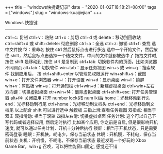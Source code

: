 
+++
title = "windows快捷键记录"
date = "2020-01-02T18:18:21+08:00"
tags = ["windows"]
slug = "windows-kuaijiejian"
+++




Windows 快捷键

-----
ctrl+c: 复制
ctrl+v：粘贴
ctrl+x：剪切
ctrl+d 或 delete：移动到回收站
ctrl+shift+d 或 shift+delete: 彻底删除
ctrl+a：全选
ctrl+z: 撤销
ctrl+f: 查找
选中文件按 f2：重命名
按住 ctrl 然后鼠标点击进行多选
选中一个开始文件，然后按住 shift，然后鼠标点击选择一个结束文件，中间的文件就都被选中了
拖拽文件时, 按住 shift 是移动到, 按住 ctrl 是复制到
ctrl+tab: 切换软件内的页面，比如浏览器不同网页
alt+tab：切换软件
win+tab：显示任务视图
win+s 或 win+q：搜索软件
找到应用后， 按 ctrl+shift+enter 以管理员权限运行
win+shift+s：截图
win+e：打开文件浏览器
win+i：打开设置
win+d：显示桌面
win+l：锁屏
win+v：剪贴板
win+a：打开通知栏
ctrl+win+d：新建虚拟桌面
ctrl+win+左右方向键：切换虚拟桌面
ctr+win+f4：删除虚拟桌面
ctrl+shift+esc: 打开任务管理器
alt+f4: 关闭应用
打开 number lock(按 num lk)后
home：光标移动到行头
end：光标移动到行尾
ctrl+home：光标移动到文档头
ctrl+end：光标移动到文档尾
以上配合 shift 可以进行选中
触摸板
三指上滑:查看任务视图
双指点: 相当于双击
双指滑动: 相当于滚轮
四指左右滑: 切换虚拟桌面
任务计划: 这个可以自己下写代码或者选择应用, 然后定时执行
比如某个应用, 你之前是自启, 但是很影响开机速度, 就可以通过任务计划，开机十分钟后执行
锁屏：相当于开机状态，只是需要密码登录
睡眠：开机快，耗电少，保存当前状态
休眠：开机慢，不耗电，保存当前状态
关机：开机慢，不耗电，不保存当前状态
最近发现一个好玩的 Xbox Game Bar，win+g 召唤，可以把性能窗口固定, 感觉还不错
